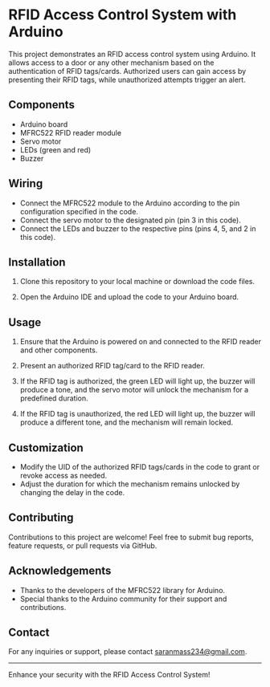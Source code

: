 # RFID Access Control System with Arduino

This project demonstrates an RFID access control system using Arduino. It allows access to a door or any other mechanism based on the authentication of RFID tags/cards. Authorized users can gain access by presenting their RFID tags, while unauthorized attempts trigger an alert.

## Components

- Arduino board
- MFRC522 RFID reader module
- Servo motor
- LEDs (green and red)
- Buzzer

## Wiring

- Connect the MFRC522 module to the Arduino according to the pin configuration specified in the code.
- Connect the servo motor to the designated pin (pin 3 in this code).
- Connect the LEDs and buzzer to the respective pins (pins 4, 5, and 2 in this code).

## Installation

1. Clone this repository to your local machine or download the code files.

2. Open the Arduino IDE and upload the code to your Arduino board.

## Usage

1. Ensure that the Arduino is powered on and connected to the RFID reader and other components.

2. Present an authorized RFID tag/card to the RFID reader.

3. If the RFID tag is authorized, the green LED will light up, the buzzer will produce a tone, and the servo motor will unlock the mechanism for a predefined duration.

4. If the RFID tag is unauthorized, the red LED will light up, the buzzer will produce a different tone, and the mechanism will remain locked.

## Customization

- Modify the UID of the authorized RFID tags/cards in the code to grant or revoke access as needed.
- Adjust the duration for which the mechanism remains unlocked by changing the delay in the code.

## Contributing

Contributions to this project are welcome! Feel free to submit bug reports, feature requests, or pull requests via GitHub.

## Acknowledgements

- Thanks to the developers of the MFRC522 library for Arduino.
- Special thanks to the Arduino community for their support and contributions.

## Contact

For any inquiries or support, please contact saranmass234@gmail.com.

---

Enhance your security with the RFID Access Control System!
